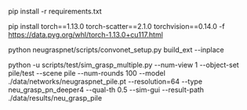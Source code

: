 pip install -r requirements.txt

pip install torch==1.13.0 torch-scatter==2.1.0 torchvision==0.14.0 -f https://data.pyg.org/whl/torch-1.13.0+cu117.html 

python neugraspnet/scripts/convonet_setup.py build_ext --inplace

python -u scripts/test/sim_grasp_multiple.py --num-view 1 --object-set pile/test --scene pile --num-rounds 100 --model ./data/networks/neugraspnet_pile.pt --resolution=64 --type neu_grasp_pn_deeper4 --qual-th 0.5 --sim-gui --result-path ./data/results/neu_grasp_pile